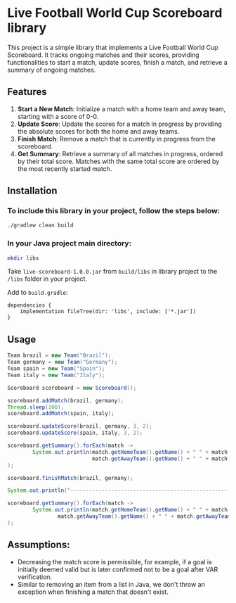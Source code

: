 #  Live Football World Cup Scoreboard library

This project is a simple library that implements a Live Football World Cup Scoreboard. It tracks ongoing matches and their scores, providing functionalities to start a match, update scores, finish a match, and retrieve a summary of ongoing matches.

## Features

1. **Start a New Match**: Initialize a match with a home team and away team, starting with a score of 0-0.
2. **Update Score**: Update the scores for a match in progress by providing the absolute scores for both the home and away teams.
3. **Finish Match**: Remove a match that is currently in progress from the scoreboard.
4. **Get Summary**: Retrieve a summary of all matches in progress, ordered by their total score. Matches with the same total score are ordered by the most recently started match.

## Installation

### To include this library in your project, follow the steps below:

```bash
./gradlew clean build
```

### In your Java project main directory:
```bash
mkdir libs
```
Take ``live-scoreboard-1.0.0.jar`` from ``build/libs`` in library project to the ``/libs`` folder in your project.

Add to ``build.gradle``:
```
dependencies {
    implementation fileTree(dir: 'libs', include: ['*.jar'])
}
```

## Usage

```java
Team brazil = new Team("Brazil");
Team germany = new Team("Germany");
Team spain = new Team("Spain");
Team italy = new Team("Italy");

Scoreboard scoreboard = new Scoreboard();

scoreboard.addMatch(brazil, germany);
Thread.sleep(100);
scoreboard.addMatch(spain, italy);

scoreboard.updateScore(brazil, germany, 3, 2);
scoreboard.updateScore(spain, italy, 3, 2);

scoreboard.getSummary().forEach(match ->
        System.out.println(match.getHomeTeam().getName() + " " + match.getHomeTeam().getScore() + " - " +
                           match.getAwayTeam().getName() + " " + match.getAwayTeam().getScore())
);

scoreboard.finishMatch(brazil, germany);

System.out.println("--------------------------------------------------------------------------------------");

scoreboard.getSummary().forEach(match ->
        System.out.println(match.getHomeTeam().getName() + " " + match.getHomeTeam().getScore() + " - " +
                match.getAwayTeam().getName() + " " + match.getAwayTeam().getScore())
);
```

## Assumptions:
- Decreasing the match score is permissible, for example, if a goal is initially deemed valid but is later confirmed not to be a goal after VAR verification.
- Similar to removing an item from a list in Java, we don't throw an exception when finishing a match that doesn't exist.
